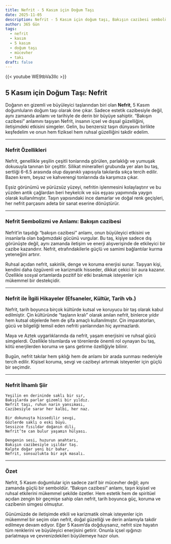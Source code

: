```yaml
---
title: Nefrit - 5 Kasım için Doğum Taşı
date: 2025-11-05
description: Nefrit - 5 Kasım için doğum taşı, Bakışın cazibesi sembolü. Bu özel taşın derin anlamını öğrenin.
author: 365 Gün
tags:
  - nefrit
  - kasım
  - 5 kasım
  - doğum taşı
  - mücevher
  - takı
draft: false
---
```


{{< youtube WE9tbVa3Ilc >}}

## 5 Kasım için Doğum Taşı: Nefrit

Doğanın en gizemli ve büyüleyici taşlarından biri olan **Nefrit**, 5 Kasım doğumluların doğum taşı olarak öne çıkar. Sadece estetik cazibesiyle değil, aynı zamanda anlamı ve tarihiyle de derin bir büyüye sahiptir. “Bakışın cazibesi” anlamını taşıyan Nefrit, insanın içsel ve dışsal güzelliğini, iletişimdeki etkisini simgeler. Gelin, bu benzersiz taşın dünyasını birlikte keşfedelim ve onun hem fiziksel hem ruhsal güzelliğini takdir edelim.

---

### Nefrit Özellikleri

Nefrit, genellikle yeşilin çeşitli tonlarında görülen, parlaklığı ve yumuşak dokusuyla tanınan bir çeşittir. Silikat mineralleri grubunda yer alan bu taş, sertliği 6-6.5 arasında olup dayanıklı yapısıyla takılarda sıkça tercih edilir. Bazen krem, beyaz ve kahverengi tonlarında da karşımıza çıkar.

Eşsiz görünümü ve pürüzsüz yüzeyi, nefritin işlenmesini kolaylaştırır ve bu yüzden antik çağlardan beri heykelcik ve süs eşyası yapımında yaygın olarak kullanılmıştır. Taşın yapısındaki ince damarlar ve doğal renk geçişleri, her nefrit parçasını adeta bir sanat eserine dönüştürür.

---

### Nefrit Sembolizmi ve Anlamı: Bakışın cazibesi

Nefrit’in taşıdığı “bakışın cazibesi” anlamı, onun büyüleyici etkisini ve insanlarla olan bağımızdaki gücünü vurgular. Bu taş, kişiye sadece dış görünüşte değil, aynı zamanda iletişim ve enerji alışverişinde de etkileyici bir cazibe kazandırır. Nefrit, etrafındakilerle güçlü ve samimi bağlantılar kurma yeteneğini artırır.

Ruhsal açıdan nefrit, sakinlik, denge ve koruma enerjisi sunar. Taşıyan kişi, kendini daha özgüvenli ve karizmatik hisseder, dikkat çekici bir aura kazanır. Özellikle sosyal ortamlarda pozitif bir etki bırakmak isteyenler için mükemmel bir destekçidir.

---

### Nefrit ile İlgili Hikayeler (Efsaneler, Kültür, Tarih vb.)

Nefrit, tarih boyunca birçok kültürde kutsal ve koruyucu bir taş olarak kabul edilmiştir. Çin kültüründe “taşların kralı” olarak anılan nefrit, binlerce yıldır hem kutsal objelerde hem de şifa amaçlı kullanılmıştır. Çin imparatorları, gücü ve bilgeliği temsil eden nefriti yanlarından hiç ayırmazlardı.

Maya ve Aztek uygarlıklarında da nefrit, yaşam enerjisini ve ruhsal gücü simgelerdi. Özellikle tılsımlarda ve törenlerde önemli rol oynayan bu taş, kötü enerjilerden koruma ve şans getirme özelliğiyle bilinir.

Bugün, nefrit takılar hem şıklığı hem de anlamı bir arada sunması nedeniyle tercih edilir. Kişisel koruma, sevgi ve cazibeyi artırmak isteyenler için güçlü bir seçimdir.

---

### Nefrit İlhamlı Şiir

```
Yeşilin en derininde saklı bir sır,  
Bakışlarda parlar gizemli bir yıldız.  
Nefrit taşı, ruhun narin yansıması,  
Cazibesiyle sarar her kalbi, her naz.

Bir dokunuşta hissedilir sevgi,  
Gözlerde saklı o eski büyü.  
Sessizce fısıldar doğanın dili,  
Nefrit’te can bulur yaşamın hülyası.

Dengenin sesi, huzurun anahtarı,  
Bakışın cazibesiyle ışıldar taş.  
Kalpte doğar yeni bir bahar,  
Nefrit, sonsuzlukta bir aşk masalı.
```

---

### Özet

Nefrit, 5 Kasım doğumlular için sadece zarif bir mücevher değil; aynı zamanda güçlü bir semboldür. “Bakışın cazibesi” anlamı, taşın kişisel ve ruhsal etkilerini mükemmel şekilde özetler. Hem estetik hem de spiritüel açıdan zengin bir geçmişe sahip olan nefrit, tarih boyunca güç, koruma ve cazibenin simgesi olmuştur.

Günümüzde de iletişimde etkili ve karizmatik olmak isteyenler için mükemmel bir seçim olan nefrit, doğal güzelliği ve derin anlamıyla takdir edilmeye devam ediyor. Eğer 5 Kasım’da doğduysanız, nefrit size hayatın tüm renklerini ve büyüleyici enerjisini getirir. Onunla içsel ışığınızı parlatmaya ve çevrenizdekileri büyülemeye hazır olun.